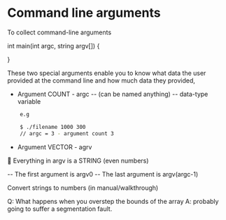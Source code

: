 # Command line arguments

To collect command-line arguments

int main(int argc, string argv[])
{

}

These two special arguments enable you to know what data the user provided at the command line and how much data they provided,

- Argument COUNT - argc
  -- (can be named anything)
  -- data-type variable

```bash
    e.g

    $ ./filename 1000 300
    // argc = 3 - argument count 3
```

- Argument VECTOR - agrv

🧵 Everything in argv is a STRING (even numbers)

-- The first argument is argv0
-- The last argument is argv(argc-1)

Convert strings to numbers (in manual/walkthrough)

Q: What happens when you overstep the bounds of the array
A: probably going to suffer a segmentation fault.
